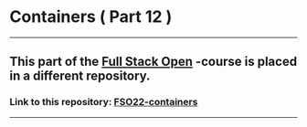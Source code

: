 # Containers ( Part 12 )

---

## This part of the [Full Stack Open](https://fullstackopen.com/) -course is placed in a different repository.

### Link to this repository: [FSO22-containers](https://github.com/akahukas/FSO22-containers)

---
